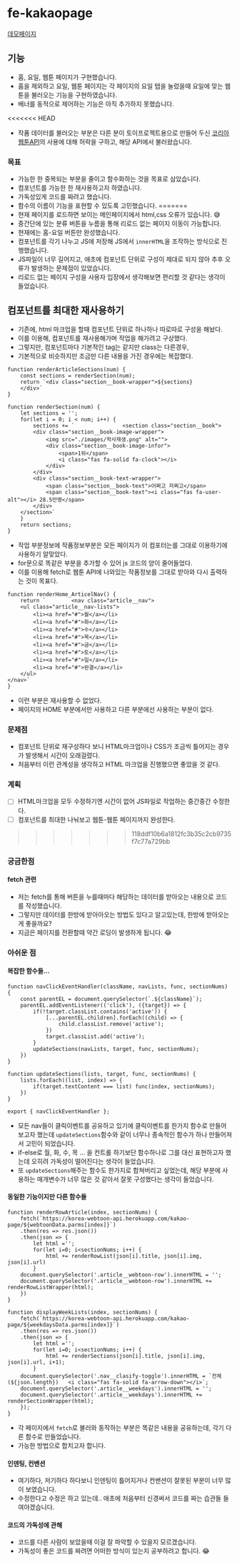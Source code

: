 # fe-kakaopage
[데모페이지](https://otterp012.github.io/fe-kakaopage/main)
## 기능
- 홈, 요일, 웹툰 페이지가 구현했습니다.
- 홈을 제외하고 요일, 웹툰 페이지는 각 페이지의 요일 탭을 눌렀을때 요일에 맞는 웹툰을 불러오는 기능을 구현하였습니다.
- 배너를 동적으로 제어하는 기능은 아직 추가하지 못했습니다.

<<<<<<< HEAD
- 작품 데이터를 불러오는 부분은 다른 분이 토이프로젝트용으로 만들어 두신 [코리아웹툰API](https://github.com/HyeokjaeLee/korea-webtoon-api)의 사용에 대해 허락을 구하고, 해당 API에서 불러왔습니다.

### 목표
- 가능한 한 중복되는 부분을 줄이고 함수화하는 것을 목표로 삼았습니다.
- 컴포넌트를 가능한 한 재사용하고자 하였습니다.
- 가독성있게 코드를 짜려고 했습니다.
- 함수의 이름이 기능을 표현할 수 있도록 고민했습니다.
=======
- 현재 페이지를 로드하면 보이는 메인페이지에서 html,css 오류가 있습니다. 😅
- 중간단에 있는 분류 버튼을 누름을 통해 리로드 없는 페이지 이동이 가능합니다.
- 현재에는 홈-요일 버튼만 완성했습니다.
- 컴포넌트를 각기 나누고 JS에 저장해 JS에서 `innerHTML`을 조작하는 방식으로 진행했습니다.
- JS파일이 너무 길어지고, 애초에 컴포넌트 단위로 구성이 제대로 되지 않아 추후 오류가 발생하는 문제점이 있었습니다.
- 리로드 없는 페이지 구성을 사용자 입장에서 생각해보면 편리할 것 같다는 생각이 들었습니다.

## 컴포넌트를 최대한 재사용하기
- 기존에, html 마크업을 할때 컴포넌트 단위로 하나하나 따로따로 구성을 해놨다.
- 이를 이용해, 컴포넌트를 재사용해가며 작업을 해가려고 구상했다.
- 그렇지만, 컴포넌트마다 기본적인 tag는 같지만 class는 다른경우,
- 기본적으로 비슷하지만 조금만 다른 내용을 가진 경우에는 복잡했다.

```
function renderArticleSections(num) {
    const sections = renderSection(num);
    return `<div class="section__book-wrapper">${sections}
    </div>`
}

function renderSection(num) {
    let sections = '';
    for(let i = 0; i < num; i++) {
        sections += `               <section class="section__book">
        <div class="section__book-image-wrapper">
            <img src="./images/학사재생.png" alt="">
            <div class="section__book-image-infor">
                <span>1위</span>
                <i class="fas fa-solid fa-clock"></i>
            </div>
        </div>
        <div class="section__book-text-wrapper">
            <span class="section__book-text">어쩌고 저쩌고</span>
            <span class="section__book-text"><i class="fas fa-user-alt"></i> 28.5만명</span>
        </div>
    </section>`
    }
    return sections;
}
```
- 작업 부분정보에 작품정보부분은 모든 페이지가 이 컴포터는를 그대로 이용하기에 사용하기 알맞았다.
- for문으로 똑같은 부분을 추가할 수 있어 js 코드의 양이 줄어들었다.
- 이를 이용해 fetch로 웹툰 API에 나와있는 작품정보를 그대로 받아와 다시 출력하는 것이 목표다.

```
function renderHome_ArticelNav() {
    return `        <nav class="article__nav">
    <ul class="article__nav-lists">
        <li><a href="#">월</a></li>
        <li><a href="#">화</a></li>
        <li><a href="#">수</a></li>
        <li><a href="#">목</a></li>
        <li><a href="#">금</a></li>
        <li><a href="#">토</a></li>
        <li><a href="#">일</a></li>
        <li><a href="#">완결</a></li>
    </ul>
</nav>`
}
```
- 이런 부분은 재사용할 수 없었다.
- 페이지의 HOME 부분에서만 사용하고 다른 부분에선 사용하는 부분이 없다.

### 문제점
- 컴포넌트 단위로 재구성하다 보니 HTML마크업이나 CSS가 조금씩 틀어지는 경우가 발생해서 시간이 오래걸렸다.
- 처음부터 이런 관계성을 생각하고 HTML 마크업을 진행했으면 좋았을 것 같다.

### 계획
- [ ] HTML마크업을 모두 수정하기엔 시간이 없어 JS파일로 작업하는 중간중간 수정한다.
- [ ] 컴포넌트를 최대한 나눠보고 웹툰-웹툰 페이지까지 완성한다.
>>>>>>> 118ddf10b6a1812fc3b35c2cb9735f7c77a729bb

### 궁금한점
#### fetch 관련
- 저는 fetch를 통해 버튼을 누를때마다 해당하는 데이터를 받아오는 내용으로 코드를 작성했습니다.
- 그렇지만 데이터를 한방에 받아아오는 방법도 있다고 알고있는데, 한방에 받아오는 게 좋을까요?
- 지금은 페이지를 전환할때 약간 로딩이 발생하게 됩니다. 😂

### 아쉬운 점 
#### 복잡한 함수들...
```
function navClickEventHandler(className, navLists, func, sectionNums) {
    const parentEL = document.querySelector(`.${className}`);
    parentEL.addEventListener(('click'), ({target}) => {
        if(!target.classList.contains('active')) {
            [...parentEL.children].forEach((child) => {
                child.classList.remove('active');
            })
            target.classList.add('active');
        }
        updateSections(navLists, target, func, sectionNums);
    })
}

function updateSections(lists, target, func, sectionNums) {
    lists.forEach((list, index) => {
        if(target.textContent === list) func(index, sectionNums);
    })
}

export { navClickEventHandler };
```

- 모든 nav들이 클릭이벤트를 공유하고 있기에 클릭이벤트를 한가지 함수로 만들어보고자 했는데 `updateSections`함수와 같이 너무나 종속적인 함수가 하나 만들어져서 고민이 되었습니다.
- if-else로 월, 화, 수, 목 ... 을 컨트롤 하기보단 함수하나로 그를 대신 표현하고자 했는데 오히려 가독성이 떨어진다는 생각이 들었습니다.
- 또 `updateSections`해주는 함수도 한가지로 합쳐버리고 싶었는데, 해당 부분에 사용하는 매개변수가 너무 많은 것 같아서 잘못 구성했다는 생각이 들었습니다.

#### 동일한 기능이지만 다른 함수들
```
function renderRowArticle(index, sectionNums) {
    fetch(`https://korea-webtoon-api.herokuapp.com/kakao-page/${webtoonData.parms[index]}`)
    .then(res => res.json())
    .then(json => {
        let html ='';
        for(let i=0; i<sectionNums; i++) {
            html += renderRowList(json[i].title, json[i].img, json[i].url)
        }
    document.querySelector('.article__webtoon-row').innerHTML = '';
    document.querySelector('.article__webtoon-row').innerHTML += renderRowListWrapper(html);
    })
}
```

```
function displayWeekLists(index, sectionNums) {
    fetch(`https://korea-webtoon-api.herokuapp.com/kakao-page/${weekdaysData.parms[index]}`)
    .then(res => res.json())
    .then(json => {
        let html ='';
        for(let i=0; i<sectionNums; i++) {
            html += renderSections(json[i].title, json[i].img, json[i].url, i+1);
        }
    document.querySelector('.nav__clasify-toggle').innerHTML = `전체 (${json.length})   <i class="fas fa-solid fa-arrow-down"></i>`;
    document.querySelector('.article__weekdays').innerHTML = '';
    document.querySelector('.article__weekdays').innerHTML += renderSectionWrapper(html);
    });
}
```

- 각 페이지에서 `fetch`로 불러와 동작하는 부분은 똑같은 내용을 공유하는데, 각기 다른 함수로 만들었습니다.
- 가능한 방법으로 합치고자 합니다.

#### 인덴팅, 컨밴션
- 여기하다, 저기하다 하다보니 인덴팅이 틀어지거나 컨밴션이 잘못된 부분이 너무 많이 보였습니다.
- 수정한다고 수정은 하고 있는데.. 애초에 처음부터 신경써서 코드를 짜는 습관들 들여야겠습니다.

#### 코드의 가독성에 관해
- 코드를 다른 사람이 보았을때 이걸 잘 파악할 수 있을지 모르겠습니다.
- 가독성이 좋은 코드를 짜려면 어떠한 방식이 있는지 공부하려고 합니다. 😂

